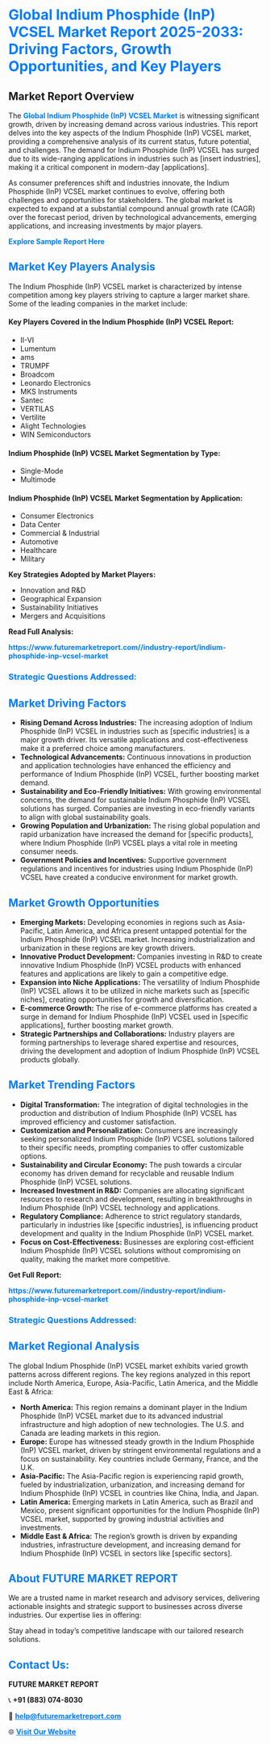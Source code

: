 <h1 style="color: #007BFF;">Global Indium Phosphide (InP) VCSEL Market Report 2025-2033: Driving Factors, Growth Opportunities, and Key Players</h1>

<section id="overview">
<h2>Market Report Overview</h2>
<p>The <a href="https://www.futuremarketreport.com//industry-report/indium-phosphide-inp-vcsel-market" style="color: #007BFF; text-decoration: none;"><strong>Global Indium Phosphide (InP) VCSEL Market</strong></a> is witnessing significant growth, driven by increasing demand across various industries. This report delves into the key aspects of the Indium Phosphide (InP) VCSEL market, providing a comprehensive analysis of its current status, future potential, and challenges. The demand for Indium Phosphide (InP) VCSEL has surged due to its wide-ranging applications in industries such as [insert industries], making it a critical component in modern-day [applications].</p>
<p>As consumer preferences shift and industries innovate, the Indium Phosphide (InP) VCSEL market continues to evolve, offering both challenges and opportunities for stakeholders. The global market is expected to expand at a substantial compound annual growth rate (CAGR) over the forecast period, driven by technological advancements, emerging applications, and increasing investments by major players.</p>
</section>

<section id="overview">
<p><a href="https://www.futuremarketreport.com//request-sample/reportId=50190" style="color: #007BFF; text-decoration: none;"><strong>Explore Sample Report Here</strong></a></p>
</section>

<section id="key-players">
<h2 style="color: #007BFF;">Market Key Players Analysis</h2>
<p>The Indium Phosphide (InP) VCSEL market is characterized by intense competition among key players striving to capture a larger market share. Some of the leading companies in the market include:</p>
<h4>Key Players Covered in the Indium Phosphide (InP) VCSEL Report:</h4>
<ul><li>II-VI</li><li>Lumentum</li><li>ams</li><li>TRUMPF</li><li>Broadcom</li><li>Leonardo Electronics</li><li>MKS Instruments</li><li>Santec</li><li>VERTILAS</li><li>Vertilite</li><li>Alight Technologies</li><li>WIN Semiconductors</li></ul>
<h4>Indium Phosphide (InP) VCSEL Market Segmentation by Type:</h4>
<ul><li>Single-Mode</li><li>Multimode</li></ul>

<h4>Indium Phosphide (InP) VCSEL Market Segmentation by Application:</h4>
<ul><li>Consumer Electronics</li><li>Data Center</li><li>Commercial &amp; Industrial</li><li>Automotive</li><li>Healthcare</li><li>Military</li></ul>
<p><strong>Key Strategies Adopted by Market Players:</strong></p>
<ul>
<li>Innovation and R&D</li>
<li>Geographical Expansion</li>
<li>Sustainability Initiatives</li>
<li>Mergers and Acquisitions</li>
</ul>
</section>

<section>
<p><strong>Read Full Analysis: </strong></p><a href="https://www.futuremarketreport.com//industry-report/indium-phosphide-inp-vcsel-market" style="color: #007BFF; text-decoration: none;"><strong>https://www.futuremarketreport.com//industry-report/indium-phosphide-inp-vcsel-market</strong></a>
<h3 style="color: #007BFF;">Strategic Questions Addressed:</h3>
</section>

<section id="driving-factors">
<h2 style="color: #007BFF;">Market Driving Factors</h2>
<ul>
<li><strong>Rising Demand Across Industries:</strong> The increasing adoption of Indium Phosphide (InP) VCSEL in industries such as [specific industries] is a major growth driver. Its versatile applications and cost-effectiveness make it a preferred choice among manufacturers.</li>
<li><strong>Technological Advancements:</strong> Continuous innovations in production and application technologies have enhanced the efficiency and performance of Indium Phosphide (InP) VCSEL, further boosting market demand.</li>
<li><strong>Sustainability and Eco-Friendly Initiatives:</strong> With growing environmental concerns, the demand for sustainable Indium Phosphide (InP) VCSEL solutions has surged. Companies are investing in eco-friendly variants to align with global sustainability goals.</li>
<li><strong>Growing Population and Urbanization:</strong> The rising global population and rapid urbanization have increased the demand for [specific products], where Indium Phosphide (InP) VCSEL plays a vital role in meeting consumer needs.</li>
<li><strong>Government Policies and Incentives:</strong> Supportive government regulations and incentives for industries using Indium Phosphide (InP) VCSEL have created a conducive environment for market growth.</li>
</ul>
</section>

<section id="growth-opportunities">
<h2 style="color: #007BFF;">Market Growth Opportunities</h2>
<ul>
<li><strong>Emerging Markets:</strong> Developing economies in regions such as Asia-Pacific, Latin America, and Africa present untapped potential for the Indium Phosphide (InP) VCSEL market. Increasing industrialization and urbanization in these regions are key growth drivers.</li>
<li><strong>Innovative Product Development:</strong> Companies investing in R&D to create innovative Indium Phosphide (InP) VCSEL products with enhanced features and applications are likely to gain a competitive edge.</li>
<li><strong>Expansion into Niche Applications:</strong> The versatility of Indium Phosphide (InP) VCSEL allows it to be utilized in niche markets such as [specific niches], creating opportunities for growth and diversification.</li>
<li><strong>E-commerce Growth:</strong> The rise of e-commerce platforms has created a surge in demand for Indium Phosphide (InP) VCSEL used in [specific applications], further boosting market growth.</li>
<li><strong>Strategic Partnerships and Collaborations:</strong> Industry players are forming partnerships to leverage shared expertise and resources, driving the development and adoption of Indium Phosphide (InP) VCSEL products globally.</li>
</ul>
</section>

<section id="trending-factors">
<h2 style="color: #007BFF;">Market Trending Factors</h2>
<ul>
<li><strong>Digital Transformation:</strong> The integration of digital technologies in the production and distribution of Indium Phosphide (InP) VCSEL has improved efficiency and customer satisfaction.</li>
<li><strong>Customization and Personalization:</strong> Consumers are increasingly seeking personalized Indium Phosphide (InP) VCSEL solutions tailored to their specific needs, prompting companies to offer customizable options.</li>
<li><strong>Sustainability and Circular Economy:</strong> The push towards a circular economy has driven demand for recyclable and reusable Indium Phosphide (InP) VCSEL solutions.</li>
<li><strong>Increased Investment in R&D:</strong> Companies are allocating significant resources to research and development, resulting in breakthroughs in Indium Phosphide (InP) VCSEL technology and applications.</li>
<li><strong>Regulatory Compliance:</strong> Adherence to strict regulatory standards, particularly in industries like [specific industries], is influencing product development and quality in the Indium Phosphide (InP) VCSEL market.</li>
<li><strong>Focus on Cost-Effectiveness:</strong> Businesses are exploring cost-efficient Indium Phosphide (InP) VCSEL solutions without compromising on quality, making the market more competitive.</li>
</ul>
</section>

<section>
<p><strong>Get Full Report: </strong></p><a href="https://www.futuremarketreport.com//industry-report/indium-phosphide-inp-vcsel-market" style="color: #007BFF; text-decoration: none;"><strong>https://www.futuremarketreport.com//industry-report/indium-phosphide-inp-vcsel-market</strong></a>
<h3 style="color: #007BFF;">Strategic Questions Addressed:</h3>
</section>


<section id="regional-analysis">
<h2 style="color: #007BFF;">Market Regional Analysis</h2>
<p>The global Indium Phosphide (InP) VCSEL market exhibits varied growth patterns across different regions. The key regions analyzed in this report include North America, Europe, Asia-Pacific, Latin America, and the Middle East & Africa:</p>
<ul>
<li><strong>North America:</strong> This region remains a dominant player in the Indium Phosphide (InP) VCSEL market due to its advanced industrial infrastructure and high adoption of new technologies. The U.S. and Canada are leading markets in this region.</li>
<li><strong>Europe:</strong> Europe has witnessed steady growth in the Indium Phosphide (InP) VCSEL market, driven by stringent environmental regulations and a focus on sustainability. Key countries include Germany, France, and the U.K.</li>
<li><strong>Asia-Pacific:</strong> The Asia-Pacific region is experiencing rapid growth, fueled by industrialization, urbanization, and increasing demand for Indium Phosphide (InP) VCSEL in countries like China, India, and Japan.</li>
<li><strong>Latin America:</strong> Emerging markets in Latin America, such as Brazil and Mexico, present significant opportunities for the Indium Phosphide (InP) VCSEL market, supported by growing industrial activities and investments.</li>
<li><strong>Middle East & Africa:</strong> The region’s growth is driven by expanding industries, infrastructure development, and increasing demand for Indium Phosphide (InP) VCSEL in sectors like [specific sectors].</li>
</ul>
</section>

<footer>
<h2 style="color: #007BFF;">About FUTURE MARKET REPORT</h2>
<p>We are a trusted name in market research and advisory services, delivering actionable insights and strategic support to businesses across diverse industries. Our expertise lies in offering:</p>

<p>Stay ahead in today’s competitive landscape with our tailored research solutions.</p>

<h2 style="color: #007BFF;">Contact Us:</h2>
<p><strong>FUTURE MARKET REPORT</strong></p>
<p>📞 <strong>+91 (883) 074-8030</strong></p>
<p>📧 <strong><a href="mailto:help@futuremarketreport.com" style="color: #007BFF;">help@futuremarketreport.com</a></strong></p>
<p>🌐 <strong><a href="https://www.futuremarketreport.com/" style="color: #007BFF;">Visit Our Website</a></strong></p>
</footer>